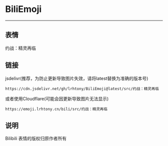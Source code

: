 # BiliEmoji
---
## 表情
约战：精灵再临
## 链接
jsdelivr(推荐，为防止更新导致图片失效，请将latest替换为准确的版本号)
```
https://cdn.jsdelivr.net/gh/lrhtony/BiliEmoji@latest/src/约战：精灵再临
```
或者使用Cloudflare(可能会因更新导致图片无法显示)
```
https://emoji.lrhtony.cn/bili/src/约战：精灵再临
```
## 说明
Bilibili 表情的版权归原作者所有
